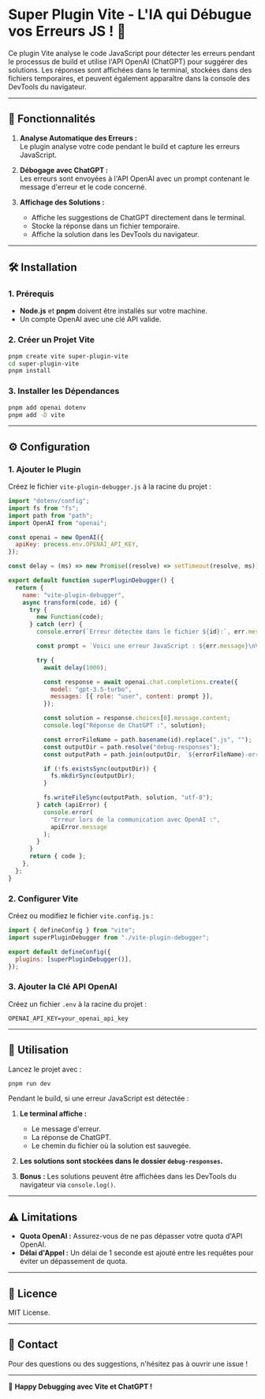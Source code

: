 # Super Plugin Vite - L'IA qui Débugue vos Erreurs JS ! 🚀

Ce plugin Vite analyse le code JavaScript pour détecter les erreurs pendant le processus de build et utilise l'API OpenAI (ChatGPT) pour suggérer des solutions. Les réponses sont affichées dans le terminal, stockées dans des fichiers temporaires, et peuvent également apparaître dans la console des DevTools du navigateur.

---

## 📝 Fonctionnalités

1. **Analyse Automatique des Erreurs :**  
   Le plugin analyse votre code pendant le build et capture les erreurs JavaScript.

2. **Débogage avec ChatGPT :**  
   Les erreurs sont envoyées à l'API OpenAI avec un prompt contenant le message d'erreur et le code concerné.

3. **Affichage des Solutions :**
   - Affiche les suggestions de ChatGPT directement dans le terminal.
   - Stocke la réponse dans un fichier temporaire.
   - Affiche la solution dans les DevTools du navigateur.

---

## 🛠️ Installation

### 1. Prérequis

- **Node.js** et **pnpm** doivent être installés sur votre machine.
- Un compte OpenAI avec une clé API valide.

### 2. Créer un Projet Vite

```bash
pnpm create vite super-plugin-vite
cd super-plugin-vite
pnpm install
```

### 3. Installer les Dépendances

```bash
pnpm add openai dotenv
pnpm add -D vite
```

---

## ⚙️ Configuration

### 1. Ajouter le Plugin

Créez le fichier `vite-plugin-debugger.js` à la racine du projet :

```javascript
import "dotenv/config";
import fs from "fs";
import path from "path";
import OpenAI from "openai";

const openai = new OpenAI({
  apiKey: process.env.OPENAI_API_KEY,
});

const delay = (ms) => new Promise((resolve) => setTimeout(resolve, ms));

export default function superPluginDebugger() {
  return {
    name: "vite-plugin-debugger",
    async transform(code, id) {
      try {
        new Function(code);
      } catch (err) {
        console.error(`Erreur détectée dans le fichier ${id}:`, err.message);

        const prompt = `Voici une erreur JavaScript : ${err.message}\nVoici le code :\n${code}\nComment résoudre cette erreur ?`;

        try {
          await delay(1000);

          const response = await openai.chat.completions.create({
            model: "gpt-3.5-turbo",
            messages: [{ role: "user", content: prompt }],
          });

          const solution = response.choices[0].message.content;
          console.log("Réponse de ChatGPT :", solution);

          const errorFileName = path.basename(id).replace(".js", "");
          const outputDir = path.resolve("debug-responses");
          const outputPath = path.join(outputDir, `${errorFileName}-error.txt`);

          if (!fs.existsSync(outputDir)) {
            fs.mkdirSync(outputDir);
          }

          fs.writeFileSync(outputPath, solution, "utf-8");
        } catch (apiError) {
          console.error(
            "Erreur lors de la communication avec OpenAI :",
            apiError.message
          );
        }
      }
      return { code };
    },
  };
}
```

### 2. Configurer Vite

Créez ou modifiez le fichier `vite.config.js` :

```javascript
import { defineConfig } from "vite";
import superPluginDebugger from "./vite-plugin-debugger";

export default defineConfig({
  plugins: [superPluginDebugger()],
});
```

### 3. Ajouter la Clé API OpenAI

Créez un fichier `.env` à la racine du projet :

```plaintext
OPENAI_API_KEY=your_openai_api_key
```

---

## 🚀 Utilisation

Lancez le projet avec :

```bash
pnpm run dev
```

Pendant le build, si une erreur JavaScript est détectée :

1. **Le terminal affiche :**

   - Le message d'erreur.
   - La réponse de ChatGPT.
   - Le chemin du fichier où la solution est sauvegée.

2. **Les solutions sont stockées dans le dossier `debug-responses`.**

3. **Bonus :** Les solutions peuvent être affichées dans les DevTools du navigateur via `console.log()`.

---

## ⚠️ Limitations

- **Quota OpenAI :** Assurez-vous de ne pas dépasser votre quota d'API OpenAI.
- **Délai d'Appel :** Un délai de 1 seconde est ajouté entre les requêtes pour éviter un dépassement de quota.

---

## 📄 Licence

MIT License.

---

## 💬 Contact

Pour des questions ou des suggestions, n'hésitez pas à ouvrir une issue !

---

🎉 **Happy Debugging avec Vite et ChatGPT !**
